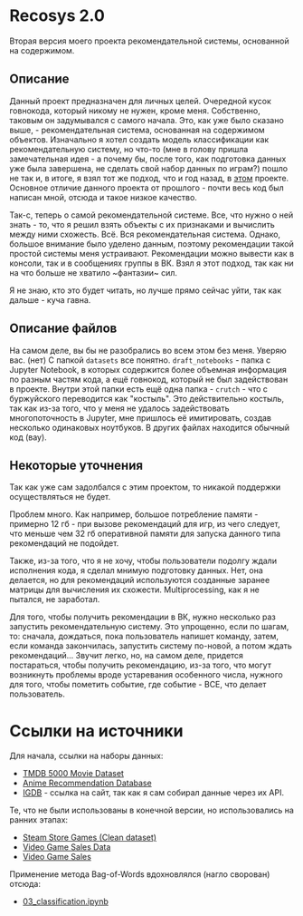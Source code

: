 # Recosys 2.0
Вторая версия моего проекта рекомендательной системы, основанной на содержимом.

## Описание
Данный проект предназначен для личных целей. Очередной кусок говнокода, который никому не нужен, кроме меня. Собственно, таковым он задумывался с самого начала. 
Это, как уже было сказано выше, - рекомендательная система, основанная на содержимом объектов. Изначально я хотел создать модель классификации как рекомендательную систему, но что-то (мне в голову пришла замечательная идея - а почему бы, после того, как подготовка данных уже была завершена, не сделать свой набор данных по играм?) пошло не так и, в итоге, я взял тот же подход, что и год назад, в [этом](https://github.com/Vephral/Recosys) проекте. Основное отличие данного проекта от прошлого - почти весь код был написан мной, отсюда и такое низкое качество.

Так-с, теперь о самой рекомендательной системе. Все, что нужно о ней знать - то, что я решил взять объекты с их признаками и вычислить между ними схожесть. Всё. Вся рекомендательная система. Однако, большое внимание было уделено данным, поэтому рекомендации такой простой системы меня устраивают. Рекомендации можно вывести как в консоли, так и в сообщениях группы в ВК. Взял я этот подход, так как ни на что больше не хватило ~фантазии~ сил.

Я не знаю, кто это будет читать, но лучше прямо сейчас уйти, так как дальше - куча гавна.

## Описание файлов
На самом деле, вы бы не разобрались во всем этом без меня. Уверяю вас. (нет)
С папкой `datasets` все понятно. `draft_notebooks` - папка с Jupyter Notebook, в которых содержится более объемная информация по разным частям кода, а ещё говнокод, который не был задействован в проекте. Внутри этой папки есть ещё одна папка - `crutch` - что с буржуйского переводится как "костыль". Это действительно костыль, так как из-за того, что у меня не удалось задействовать многопоточность в Jupyter, мне пришлось её имитировать, создав несколько одинаковых ноутбуков. В других файлах находится обычный код (вау).

## Некоторые уточнения
Так как уже сам задолбался с этим проектом, то никакой поддержки осуществляться не будет.

Проблем много. Как например, большое потребление памяти - примерно 12 гб - при вызове рекомендаций для игр, из чего следует, что меньше чем 32 гб оперативной памяти для запуска данного типа рекомендаций не подойдет. 

Также, из-за того, что я не хочу, чтобы пользователи подолгу ждали исполнения кода, я сделал мнимую подготовку данных. Нет, она делается, но для рекомендаций используются созданные заранее матрицы для вычисления их схожести. Multiprocessing, как я не пытался, не заработал. 

Для того, чтобы получить рекомендации в ВК, нужно несколько раз запустить рекомендательную систему. Это упрощенно, если по шагам, то: сначала, дождаться, пока пользователь напишет команду, затем, если команда закончилась, запустить систему по-новой, а потом ждать рекомендаций... Звучит легко, но, на самом деле, придется постараться, чтобы получить рекомендацию, из-за того, что могут возникнуть проблемы вроде устаревания особенного числа, нужного для того, чтобы пометить событие, где событие - ВСЕ, что делает пользователь.

# Ссылки на источники
Для начала, ссылки на наборы данных:
- [TMDB 5000 Movie Dataset](https://www.kaggle.com/tmdb/tmdb-movie-metadata)
- [Anime Recommendation Database](https://www.kaggle.com/hernan4444/anime-recommendation-database-2020)
- [IGDB](https://www.igdb.com/discover) - ссылка на сайт, так как я сам собирал данные через их API.

Те, что не были использованы в конечной версии, но использовались на ранних этапах:
- [Steam Store Games (Clean dataset)](https://www.kaggle.com/nikdavis/steam-store-games)
- [Video Game Sales Data](https://www.kaggle.com/holmjason2/videogamedata)
- [Video Game Sales](https://www.kaggle.com/gregorut/videogamesales)

Применение метода Bag-of-Words вдохновлялся (нагло сворован) отсюда:
- [03_classification.ipynb](https://github.com/ageron/handson-ml2/blob/master/03_classification.ipynb)
